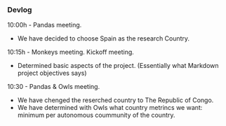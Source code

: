 ### Devlog

10:00h - Pandas meeting. 
 - We have decided to choose Spain as the research Country.

10:15h - Monkeys meeting.
Kickoff meeting.
- Determined basic aspects of the project. (Essentially what Markdown project objectives says)

10:30 - Pandas & Owls meeting.  
- We have chenged the reserched country to The Republic of Congo.
- We have determined with Owls what country metrincs we want: minimum per autonomous coummunity of the country. 



 
